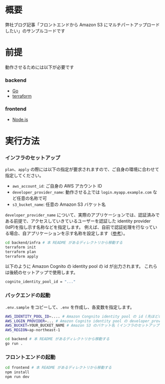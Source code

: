 # 概要

弊社ブログ記事「フロントエンドから Amazon S3 にマルチパートアップロードしたい」のサンプルコードです

# 前提

動作させるためには以下が必要です

### backend

- [Go](https://go.dev/)
- [terraform](https://www.terraform.io/)

### frontend

- [Node.js](https://nodejs.org/en)

# 実行方法

### インフラのセットアップ

`plan`、`apply` の際には以下の指定が要求されますので、ご自身の環境に合わせて指定してください。

- `aws_account_id`: ご自身の AWS アカウント ID
- `developer_provider_name`: 動作させる上では `login.myapp.example.com` など任意の名称で可
- `s3_bucket_name`: 任意の Amazon S3 バケット名

`developer_provider_name` について、実際のアプリケーションでは、認証済みである前提で、アクセスしていきているユーザーを認証した identity provider (IdP)を指し示す名称などを指定します。
例えば、自前で認証処理を行なっている場合、自アプリケーションを示す名称を設定します（[参考](https://docs.aws.amazon.com/cognito/latest/developerguide/developer-authenticated-identities.html)）。

```bash
cd backend/infra # 本 README があるディレクトリから移動する
terraform init
terraform plan
terraform apply

```

以下のように Amazon Cognito の identity pool の id が出力されます。
これらは後続のセットアップで使用します。

```bash
cognito_identity_pool_id = "..."
```

### バックエンドの起動

`.env.sample` をコピーして、`.env` を作成し、各変数を指定します。

```bash
AWS_IDENTITY_POOL_ID=.... # Amazon Congnito identity pool の id (先ほどの手順で output されている値)
AWS_LOGIN_PROVIDER=... # Amazon Cognito identity pool の developer_provider_name (インフラのセットアップで指定した値)
AWS_BUCKET=YOUR_BUCKET_NAME # Amazon S3 のバケット名 (インフラのセットアップで指定した値)
AWS_REGION=ap-northeast-1

```

```bash
cd backend # 本 README があるディレクトリから移動する
go run .

```

### フロントエンドの起動

```bash
cd frontend # 本 README があるディレクトリから移動する
npm install
npm run dev
```
